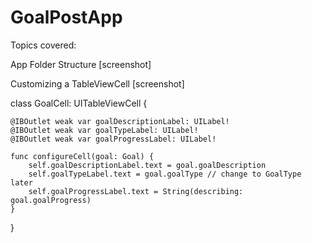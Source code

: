# GoalPostApp
Topics covered:

App Folder Structure
[screenshot]

Customizing a TableViewCell
[screenshot]

class GoalCell: UITableViewCell {

    @IBOutlet weak var goalDescriptionLabel: UILabel!
    @IBOutlet weak var goalTypeLabel: UILabel!
    @IBOutlet weak var goalProgressLabel: UILabel!
    
    func configureCell(goal: Goal) {
        self.goalDescriptionLabel.text = goal.goalDescription
        self.goalTypeLabel.text = goal.goalType // change to GoalType later
        self.goalProgressLabel.text = String(describing: goal.goalProgress)
    }
}
